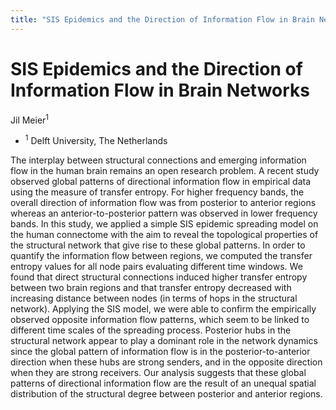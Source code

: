 ```yaml
---
title: "SIS Epidemics and the Direction of Information Flow in Brain Networks"
---
```


# SIS Epidemics and the Direction of Information Flow in Brain Networks

Jil Meier<sup>1</sup>

- <sup>1</sup> Delft University, The Netherlands

The  interplay  between  structural  connections  and  emerging
information flow in the  human brain remains an  open research problem.  A
recent study observed global patterns  of directional information flow  in
empirical data using the measure of transfer entropy. For higher frequency
bands, the overall  direction of  information flow was  from posterior  to
anterior regions whereas an anterior-to-posterior pattern was observed  in
lower frequency bands.  In this study,  we applied a  simple SIS  epidemic
spreading model  on  the human  connectome  with  the aim  to  reveal  the
topological properties of the structural  network that give rise to  these
global patterns.
In order to quantify the information flow between regions, we computed the
transfer entropy  values  for all  node  pairs evaluating  different  time
windows. We  found  that  direct  structural  connections  induced  higher
transfer entropy  between  two brain  regions  and that  transfer  entropy
decreased with increasing distance between nodes (in terms of hops in  the
structural network). Applying the SIS model,  we were able to confirm  the
empirically observed opposite information flow patterns, which seem to  be
linked to different time scales  of the spreading process. Posterior  hubs
in the structural network  appear to play a  dominant role in the  network
dynamics  since  the  global  pattern  of  information  flow  is  in   the
posterior-to-anterior direction when these hubs are strong senders, and in
the opposite  direction  when  they are  strong  receivers.  Our  analysis
suggests that these  global patterns of  directional information flow  are
the result of  an unequal  spatial distribution of  the structural  degree
between posterior and anterior regions.

